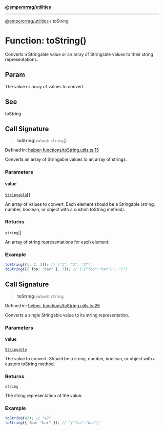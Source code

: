[**@emperorrag/utilities**](../README.md)

***

[@emperorrag/utilities](../globals.md) / toString

# Function: toString()

Converts a Stringable value or an array of Stringable values to their string representations.

## Param

The value or array of values to convert.

## See

toString

## Call Signature

> **toString**(`value`): `string`[]

Defined in: [helper-functions/toString.utils.ts:15](https://github.com/EmperorRAG/my-projects-monorepo/blob/e2bd1d08dbedaf6b4d2837cf58e4e4885a5e09fe/libs/utilities/src/lib/helper-functions/toString.utils.ts#L15)

Converts an array of Stringable values to an array of strings.

### Parameters

#### value

[`Stringable`](../type-aliases/Stringable.md)[]

An array of values to convert. Each element should be a Stringable (string, number, boolean, or object with a custom toString method).

### Returns

`string`[]

An array of string representations for each element.

### Example

```ts
toString([1, 2, 3]); // ["1", "2", "3"]
toString([{ foo: "bar" }, 7]); // ['{"foo":"bar"}', "7"]
```

## Call Signature

> **toString**(`value`): `string`

Defined in: [helper-functions/toString.utils.ts:26](https://github.com/EmperorRAG/my-projects-monorepo/blob/e2bd1d08dbedaf6b4d2837cf58e4e4885a5e09fe/libs/utilities/src/lib/helper-functions/toString.utils.ts#L26)

Converts a single Stringable value to its string representation.

### Parameters

#### value

[`Stringable`](../type-aliases/Stringable.md)

The value to convert. Should be a string, number, boolean, or object with a custom toString method.

### Returns

`string`

The string representation of the value.

### Example

```ts
toString(42); // "42"
toString({ foo: "bar" }); // '{"foo":"bar"}'
```
